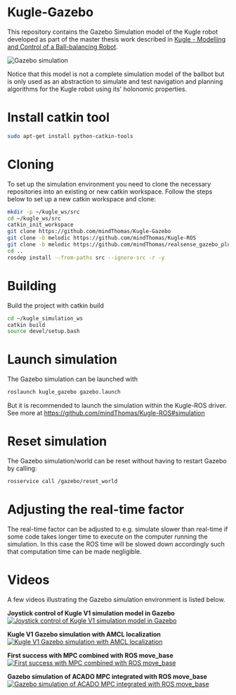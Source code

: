 # Kugle-Gazebo
This repository contains the Gazebo Simulation model of the Kugle robot developed as part of the master thesis work described in [Kugle - Modelling and Control of a Ball-balancing Robot](https://github.com/mindThomas/Kugle-MATLAB/blob/master/Kugle%20-%20Modelling%20and%20Control%20of%20a%20Ball-balancing%20Robot.pdf).

![Gazebo simulation](gazebo.png)

Notice that this model is not a complete simulation model of the ballbot but is only used as an abstraction to simulate and test navigation and planning algorithms for the Kugle robot using its' holonomic properties.

# Install catkin tool
```bash
sudo apt-get install python-catkin-tools
```

# Cloning
To set up the simulation environment you need to clone the necessary repositories into an existing or new catkin workspace.
Follow the steps below to set up a new catkin workspace and clone:
```bash
mkdir -p ~/kugle_ws/src
cd ~/kugle_ws/src
catkin_init_workspace
git clone https://github.com/mindThomas/Kugle-Gazebo
git clone -b melodic https://github.com/mindThomas/Kugle-ROS
git clone -b melodic https://github.com/mindThomas/realsense_gazebo_plugin
cd ..
rosdep install --from-paths src --ignore-src -r -y
```

# Building
Build the project with catkin build
```bash
cd ~/kugle_simulation_ws
catkin build
source devel/setup.bash
```

# Launch simulation
The Gazebo simulation can be launched with
```bash
roslaunch kugle_gazebo gazebo.launch
```

But it is recommended to launch the simulation within the Kugle-ROS driver. See more at https://github.com/mindThomas/Kugle-ROS#simulation

# Reset simulation
The Gazebo simulation/world can be reset without having to restart Gazebo by calling:
```bash
rosservice call /gazebo/reset_world
```

# Adjusting the real-time factor
The real-time factor can be adjusted to e.g. simulate slower than real-time if some code takes longer time to execute on the computer running the simulation. In this case the ROS time will be slowed down accordingly such that computation time can be made negligible.

# Videos
A few videos illustrating the Gazebo simulation environment is listed below.

**Joystick control of Kugle V1 simulation model in Gazebo**  
[![Joystick control of Kugle V1 simulation model in Gazebo](http://img.youtube.com/vi/fN6Yctv39fs/hqdefault.jpg)](https://www.youtube.com/watch?v=fN6Yctv39fs&list=PLLtE4m3fKcOC_TuErjgOpTiI3abHPWM0x&index=12)

**Kugle V1 Gazebo simulation with AMCL localization**  
[![Kugle V1 Gazebo simulation with AMCL localization](http://img.youtube.com/vi/1IBuvJe25rY/hqdefault.jpg)](https://www.youtube.com/watch?v=1IBuvJe25rY&list=PLLtE4m3fKcOC_TuErjgOpTiI3abHPWM0x&index=14)

**First success with MPC combined with ROS move_base**  
[![First success with MPC combined with ROS move_base](http://img.youtube.com/vi/7Posm5jHJbw/hqdefault.jpg)](https://www.youtube.com/watch?v=7Posm5jHJbw&list=PLLtE4m3fKcOC_TuErjgOpTiI3abHPWM0x&index=15)

**Gazebo simulation of ACADO MPC integrated with ROS move_base**  
[![Gazebo simulation of ACADO MPC integrated with ROS move_base](http://img.youtube.com/vi/bR7nAHf_e2s/hqdefault.jpg)](https://www.youtube.com/watch?v=bR7nAHf_e2s&list=PLLtE4m3fKcOC_TuErjgOpTiI3abHPWM0x&index=16)

